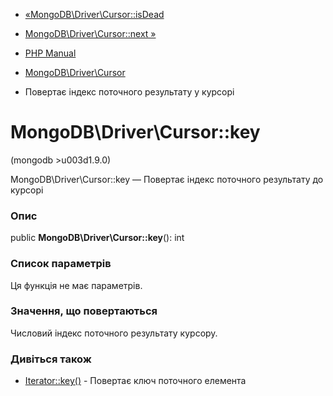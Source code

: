 - [«MongoDB\Driver\Cursor::isDead](mongodb-driver-cursor.isdead.md)
- [MongoDB\Driver\Cursor::next »](mongodb-driver-cursor.next.md)

- [PHP Manual](index.md)
- [MongoDB\Driver\Cursor](class.mongodb-driver-cursor.md)
- Повертає індекс поточного результату у курсорі

# MongoDB\Driver\Cursor::key

(mongodb \>u003d1.9.0)

MongoDB\Driver\Cursor::key — Повертає індекс поточного результату до
курсорі

### Опис

public **MongoDB\Driver\Cursor::key**(): int

### Список параметрів

Ця функція не має параметрів.

### Значення, що повертаються

Числовий індекс поточного результату курсору.

### Дивіться також

- [Iterator::key()](iterator.key.md) - Повертає ключ поточного
елемента
